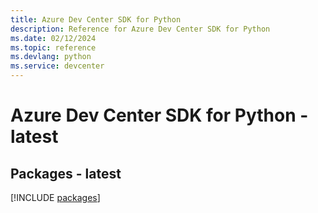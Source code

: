 ```yaml
---
title: Azure Dev Center SDK for Python
description: Reference for Azure Dev Center SDK for Python
ms.date: 02/12/2024
ms.topic: reference
ms.devlang: python
ms.service: devcenter
---
```

# Azure Dev Center SDK for Python - latest
## Packages - latest
[!INCLUDE [packages](dev-center-index.md)]